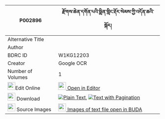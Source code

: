 |P002896|རྫོགས་ཆེན་དགོན་པའི་སྨིན་གླིང་རྡོར་སེམས་ཀྱི་འདོན་ཆའི་སྐོར། 
| --- | --- 
|Alternative Title |
|Author | 
|BDRC ID | W1KG12203
|Creator | Google OCR
|Number of Volumes| 1
|<img width="25" src="https://img.icons8.com/color/25/000000/edit-property.png">Edit Online| [<img width="25" src="https://avatars.githubusercontent.com/u/45091458?s=200&v=4"> Open in Editor](http://editor.openpecha.org/P002896)
|<img width="25" src="https://img.icons8.com/fluent/48/000000/download-2.png"/>  Download | [![](https://img.icons8.com/color/20/000000/txt.png)Plain Text](https://github.com/Openpecha/P002896/releases/download/v1/dzogchen_gonpa_i_min_ling_dor__plain_P002896.zip), [![](https://img.icons8.com/color/20/000000/txt.png)Text with Pagination](https://github.com/Openpecha/P002896/releases/download/v1/dzogchen_gonpa_i_min_ling_dor__pages_P002896.zip)
|<img width="25" src="https://img.icons8.com/plasticine/100/000000/pictures-folder.png"/>  Source Images | [<img width="25" src="https://library.bdrc.io/icons/BUDA-small.svg"> Images of text file open in BUDA](https://library.bdrc.io/show/bdr:W1KG12203)